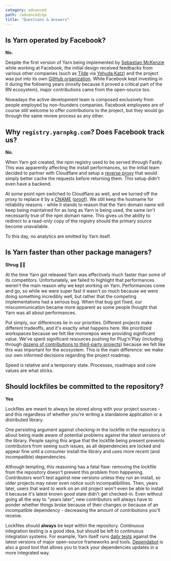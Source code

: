 ```yaml
---
category: advanced
path: /advanced/qa
title: "Questions & Answers"
---
```


## Is Yarn operated by Facebook?

**No.**

Despite the first version of Yarn being implemented by [Sebastian McKenzie](https://twitter.com/sebmck) while working at Facebook, the initial design received feedbacks from various other companies (such as [Tilde](https://www.tilde.io) via [Yehuda Katz](https://yehudakatz.com/2016/10/11/im-excited-to-work-on-yarn-the-new-js-package-manager-2/)) and the project was put into its own [GitHub organization](https://github.com/yarnpkg). While Facebook kept investing in it during the following years (mostly because it proved a critical part of the RN ecosystem), major contributions came from the open-source too.

Nowadays the active development team is composed exclusively from people employed by non-founders companies. Facebook employees are of course still welcome to offer contributions to the project, but they would go through the same review process as any other.

## Why `registry.yarnpkg.com`? Does Facebook track us?

**No.**

When Yarn got created, the npm registry used to be served through Fastly. This was apparently affecting the install performances, so the initial team decided to partner with Cloudflare and setup a [reverse proxy](https://en.wikipedia.org/wiki/Reverse_proxy) that would simply better cache the requests before returning them. This setup didn't even have a backend.

At some point npm switched to Cloudflare as well, and we turned off the proxy to replace it by a [CNAME](https://en.wikipedia.org/wiki/CNAME_record) ([proof](https://toolbox.googleapps.com/apps/dig/#CNAME/registry.yarnpkg.com)). We still keep the hostname for reliability reasons - while it stands to reason that the Yarn domain name will keep being maintained for as long as Yarn is being used, the same isn't necessarily true of the npm domain name. This gives us the ability to redirect to a read-only copy of the registry should the primary source become unavailable.

To this day, no analytics are emitted by Yarn itself.

## Is Yarn faster than other package managers?

**Shrug 🤷‍♀️**

At the time Yarn got released Yarn was effectively much faster than some of its competitors. Unfortunately, we failed to highlight that performances weren't the main reason why we kept working on Yarn. Performances come and go, so while we were super fast it wasn't so much because we were doing something incredibly well, but rather that the competing implementations had a serious bug. When that bug got fixed, our miscommunication became more apparent as some people thought that Yarn was all about performances.

Put simply, our differences lie in our priorities. Different projects make different tradeoffs, and it's exactly what happens here. We prioritized workspaces because we felt like monorepos were providing significant value. We've spent significant resources pushing for Plug'n'Play (including through [dozens of contributions to third-party projects](https://github.com/pulls?utf8=%E2%9C%93&q=is%3Apr+author%3Aarcanis+archived%3Afalse+is%3Aclosed+pnp+-user%3Ayarnpkg+)) because we felt like this was important for the ecosystem. This is the main difference: we make our own informed decisions regarding the project roadmap.

Speed is relative and a temporary state. Processes, roadmaps and core values are what sticks.

## Should lockfiles be committed to the repository?

**Yes**

Lockfiles are meant to always be stored along with your project sources - and this regardless of whether you're writing a standalone application or a distributed library.

One persisting argument against checking-in the lockfile in the repository is about being made aware of potential problems against the latest versions of the library. People saying this argue that the lockfile being present prevents contributors from seeing such issues, as all dependencies are locked and appear fine until a consumer install the library and uses more recent (and incompatible) dependencies.

Although tempting, this reasoning has a fatal flaw: removing the lockfile from the repository doesn't prevent this problem from happening. Contributors won't test against new versions unless they run an install, so older projects may never even notice such incompatibilities. Then, years later, users that want to work on an old project won't even be able to install it because it's latest known good state didn't get checked-in. Even without going all the way to "years later", new contributors will always have to ponder whether things broke because of their changes or because of an incompatible dependency - decreasing the amount of contributions you'll receive.

Lockfiles should **always** be kept within the repository. Continuous integration testing is a good idea, but should be left to continuous integration systems. For example, Yarn itself runs [daily tests](https://github.com/yarnpkg/berry#current-status) against the latest versions of major open-source frameworks and tools. [Dependabot](https://dependabot.com/#how-it-works) is also a good tool that allows you to track your dependencies updates in a more integrated way.
